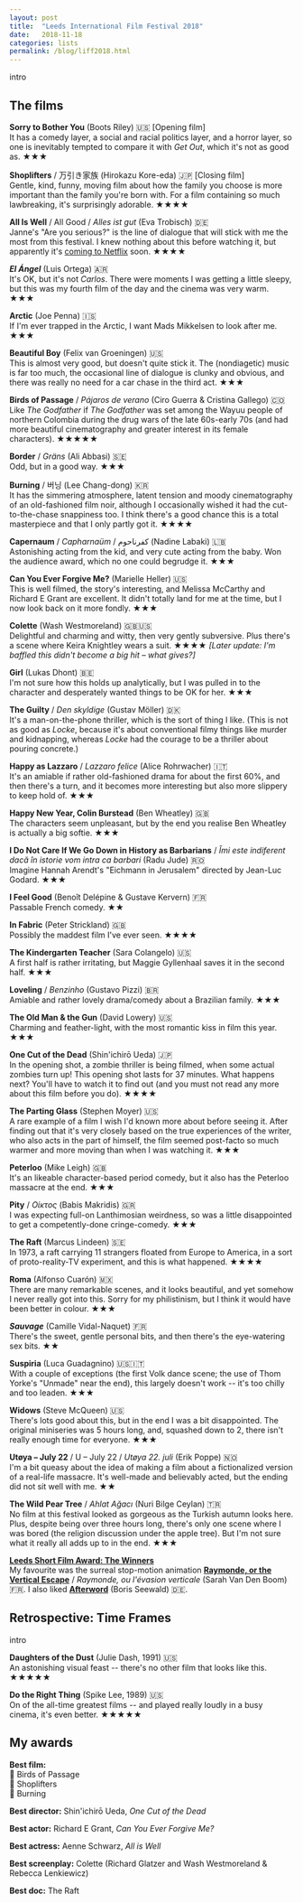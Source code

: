 ```yaml
---
layout: post
title:  "Leeds International Film Festival 2018"
date:   2018-11-18
categories: lists
permalink: /blog/liff2018.html
---
```


intro

## The films

**Sorry to Bother You** (Boots Riley) 🇺🇸 [Opening film]  
It has a comedy layer, a social and racial politics layer, and a horror layer, so one is inevitably tempted to compare it with *Get Out*, which it's not as good as. ★★★

**Shoplifters** / 万引き家族 (Hirokazu Kore-eda) 🇯🇵 [Closing film]  
Gentle, kind, funny, moving film about how the family you choose is more important than the family you're born with. For a film containing so much lawbreaking, it's surprisingly adorable. ★★★★

**All Is Well** / All Good / *Alles ist gut* (Eva Trobisch) 🇩🇪  
Janne's "Are you serious?" is the line of dialogue that will stick with me the most from this festival. I knew nothing about this before watching it, but apparently it's [coming to Netflix](https://www.netflix.com/title/81030855) soon. ★★★★

***El Ángel*** (Luis Ortega) 🇦🇷  
It's OK, but it's not *Carlos*. There were moments I was getting a little sleepy, but this was my fourth film of the day and the cinema was very warm. ★★★

**Arctic** (Joe Penna) 🇮🇸  
If I'm ever trapped in the Arctic, I want Mads Mikkelsen to look after me. ★★★

**Beautiful Boy** (Felix van Groeningen) 🇺🇸  
This is almost very good, but doesn't quite stick it. The (nondiagetic) music is far too much, the occasional line of dialogue is clunky and obvious, and there was really no need for a car chase in the third act. ★★★

**Birds of Passage** / *Pájaros de verano* (Ciro Guerra & Cristina Gallego) 🇨🇴  
Like *The Godfather* if *The Godfather* was set among the Wayuu people of northern Colombia during the drug wars of the late 60s-early 70s (and had more beautiful cinematography and greater interest in its female characters). ★★★★★

**Border** / *Gräns* (Ali Abbasi) 🇸🇪  
Odd, but in a good way. ★★★

**Burning** / 버닝 (Lee Chang-dong) 🇰🇷  
It has the simmering atmosphere, latent tension and moody cinematography of an old-fashioned film noir, although I occasionally wished it had the cut-to-the-chase snappiness too. I think there's a good chance this is a total masterpiece and that I only partly got it. ★★★★

**Capernaum** / *Capharnaüm* / كفرناحوم‎ (Nadine Labaki) 🇱🇧  
Astonishing acting from the kid, and very cute acting from the baby. Won the audience award, which no one could begrudge it. ★★★

**Can You Ever Forgive Me?** (Marielle Heller) 🇺🇸  
This is well filmed, the story's interesting, and Melissa McCarthy and Richard E Grant are excellent. It didn't totally land for me at the time, but I now look back on it more fondly. ★★★

**Colette** (Wash Westmoreland) 🇬🇧🇺🇸  
Delightful and charming and witty, then very gently subversive. Plus there's a scene where Keira Knightley wears a suit. ★★★★ *[Later update: I'm baffled this didn't become a big hit – what gives?]*

**Girl** (Lukas Dhont) 🇧🇪  
I'm not sure how this holds up analytically, but I was pulled in to the character and desperately wanted things to be OK for her. ★★★

**The Guilty** / *Den skyldige* (Gustav Möller) 🇩🇰  
It's a man-on-the-phone thriller, which is the sort of thing I like. (This is not as good as *Locke*, because it's about conventional filmy things like murder and kidnapping, whereas *Locke* had the courage to be a thriller about pouring concrete.)

**Happy as Lazzaro** / *Lazzaro felice* (Alice Rohrwacher) 🇮🇹  
It's an amiable if rather old-fashioned drama for about the first 60%, and then there's a turn, and it becomes more interesting but also more slippery to keep hold of. ★★★

**Happy New Year, Colin Burstead** (Ben Wheatley) 🇬🇧  
The characters seem unpleasant, but by the end you realise Ben Wheatley is actually a big softie. ★★★

**I Do Not Care If We Go Down in History as Barbarians** / *Îmi este indiferent dacă în istorie vom intra ca barbari* (Radu Jude) 🇷🇴  
Imagine Hannah Arendt's "Eichmann in Jerusalem" directed by Jean-Luc Godard. ★★★

**I Feel Good** (Benoît Delépine & Gustave Kervern) 🇫🇷  
Passable French comedy. ★★

**In Fabric** (Peter Strickland) 🇬🇧  
Possibly the maddest film I've ever seen. ★★★★

**The Kindergarten Teacher** (Sara Colangelo) 🇺🇸  
A first half is rather irritating, but Maggie Gyllenhaal saves it in the second half. ★★★

**Loveling** / *Benzinho* (Gustavo Pizzi) 🇧🇷  
Amiable and rather lovely drama/comedy about a Brazilian family. ★★★

**The Old Man & the Gun** (David Lowery) 🇺🇸  
Charming and feather-light, with the most romantic kiss in film this year. ★★★

**One Cut of the Dead** (Shin'ichirō Ueda) 🇯🇵  
In the opening shot, a zombie thriller is being filmed, when some actual zombies turn up! This opening shot lasts for 37 minutes. What happens next? You'll have to watch it to find out (and you must not read any more about this film before you do). ★★★★

**The Parting Glass** (Stephen Moyer) 🇺🇸  
A rare example of a film I wish I'd known more about before seeing it. After finding out that it's very closely based on the true experiences of the writer, who also acts in the part of himself, the film seemed post-facto so much warmer and more moving than when I was watching it. ★★★

**Peterloo** (Mike Leigh) 🇬🇧  
It's an likeable character-based period comedy, but it also has the Peterloo massacre at the end. ★★★

**Pity** / *Oίκτος* (Babis Makridis) 🇬🇷  
I was expecting full-on Lanthimosian weirdness, so was a little disappointed to get a competently-done cringe-comedy. ★★★

**The Raft** (Marcus Lindeen) 🇸🇪  
In 1973, a raft carrying 11 strangers floated from Europe to America, in a sort of proto-reality-TV experiment, and this is what happened. ★★★★

**Roma** (Alfonso Cuarón) 🇲🇽  
There are many remarkable scenes, and it looks beautiful, and yet somehow I never really got into this. Sorry for my philistinism, but I think it would have been better in colour. ★★★

***Sauvage*** (Camille Vidal-Naquet) 🇫🇷  
There's the sweet, gentle personal bits, and then there's the eye-watering sex bits. ★★

**Suspiria** (Luca Guadagnino) 🇺🇸🇮🇹  
With a couple of exceptions (the first Volk dance scene; the use of Thom Yorke's "Unmade" near the end), this largely doesn't work -- it's too chilly and too leaden. ★★★

**Widows** (Steve McQueen) 🇺🇸  
There's lots good about this, but in the end I was a bit disappointed. The original miniseries was 5 hours long, and, squashed down to 2, there isn't really enough time for everyone. ★★★

**Utøya – July 22** / U – July 22 / *Utøya 22. juli* (Erik Poppe) 🇳🇴  
I'm a bit queasy about the idea of making a film about a fictionalized version of a real-life massacre. It's well-made and believably acted, but the ending did not sit well with me. ★★

**The Wild Pear Tree** / *Ahlat Ağacı* (Nuri Bilge Ceylan) 🇹🇷  
No film at this festival looked as gorgeous as the Turkish autumn looks here. Plus, despite being over three hours long, there's only one scene where I was bored (the religion discussion under the apple tree). But I'm not sure what it really all adds up to in the end. ★★★

[**Leeds Short Film Award: The Winners**](https://www.leedsfilm.com/news/leeds-short-film-awards-2018-the-winners/)  
My favourite was the surreal stop-motion animation [**Raymonde, or the Vertical Escape**](https://vimeo.com/300223370) / *Raymonde, ou l'évasion verticale* (Sarah Van Den Boom) 🇫🇷. I also liked [**Afterword**](https://vimeo.com/300223370) (Boris Seewald) 🇩🇪.

## Retrospective: Time Frames

intro

**Daughters of the Dust** (Julie Dash, 1991) 🇺🇸  
An astonishing visual feast -- there's no other film that looks like this. ★★★★★

**Do the Right Thing** (Spike Lee, 1989) 🇺🇸  
On of the all-time greatest films -- and played really loudly in a busy cinema, it's even better. ★★★★★

## My awards

**Best film:**  
🥇 Birds of Passage  
🥈 Shoplifters  
🥉 Burning

**Best director:** Shin'ichirō Ueda, *One Cut of the Dead*

**Best actor:** Richard E Grant, *Can You Ever Forgive Me?*

**Best actress:** Aenne Schwarz, *All is Well*

**Best screenplay:** Colette (Richard Glatzer and Wash Westmoreland & Rebecca Lenkiewicz)

**Best doc:** The Raft
